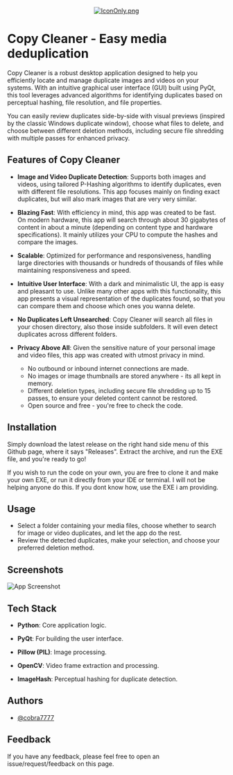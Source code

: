 
<p align="center">
  <a href="https://postimg.cc/Cd3pqZN1">
    <img src="https://i.postimg.cc/gkJz18Lv/IconOnly.png" alt="IconOnly.png" />
  </a>
</p>

# Copy Cleaner - Easy media deduplication

Copy Cleaner is a robust desktop application designed to help you efficiently locate and manage duplicate images and videos on your systems. With an intuitive graphical user interface (GUI) built using PyQt, this tool leverages advanced algorithms for identifying duplicates based on perceptual hashing, file resolution, and file properties. 

You can easily review duplicates side-by-side with visual previews (inspired by the classic Windows duplicate window), choose what files to delete, and choose between different deletion methods, including secure file shredding with multiple passes for enhanced privacy.



## Features of Copy Cleaner

- **Image and Video Duplicate Detection**: Supports both images and videos, using tailored P-Hashing algorithms to identify duplicates, even with different file resolutions. This app focuses mainly on finding exact duplicates, but will also mark images that are very very similar.

- **Blazing Fast**: With efficiency in mind, this app was created to be fast. On modern hardware, this app will search through about 30 gigabytes of content in about a minute (depending on content type and hardware specifications). It mainly utilizes your CPU to compute the hashes and compare the images.

- **Scalable**: Optimized for performance and responsiveness, handling large directories with thousands or hundreds of thousands of files while maintaining responsiveness and speed.

- **Intuitive User Interface**: With a dark and minimalistic UI, the app is easy and pleasant to use. Unlike many other apps with this functionality, this app presents a visual representation of the duplicates found, so that you can compare them and choose which ones you wanna delete.

- **No Duplicates Left Unsearched**: Copy Cleaner will search all files in your chosen directory, also those inside subfolders. It will even detect duplicates across different folders.

- **Privacy Above All**: Given the sensitive nature of your personal image and video files, this app was created with utmost privacy in mind.
    - No outbound or inbound internet connections are made. 
    - No images or image thumbnails  are stored anywhere - its all kept in memory.
    - Different deletion types, including secure file shredding up to 15 passes, to ensure your deleted content cannot be restored.
    - Open source and free - you're free to check the code.


## Installation

Simply download the latest release on the right hand side menu of this Github page, where it says "Releases". Extract the archive, and run the EXE file, and you're ready to go!

If you wish to run the code on your own, you are free to clone it and make your own EXE, or run it directly from your IDE or terminal. I will not be helping anyone do this. If you dont know how, use the EXE i am providing.

## Usage

- Select a folder containing your media files, choose whether to search for image or video duplicates, and let the app do the rest. 
- Review the detected duplicates, make your selection, and choose your preferred deletion method.
    
## Screenshots

![App Screenshot](https://via.placeholder.com/468x300?text=App+Screenshot+Here)


## Tech Stack

- **Python**: Core application logic.

- **PyQt**: For building the user interface.

- **Pillow (PIL)**: Image processing.

- **OpenCV**: Video frame extraction and processing.

- **ImageHash**: Perceptual hashing for duplicate detection.


## Authors

- [@cobra7777](https://github.com/cobra-7777)


## Feedback

If you have any feedback, please feel free to open an issue/request/feedback on this page.

